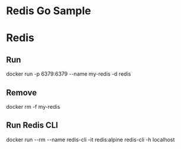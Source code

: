 # Redis Go Sample


# Redis

## Run
docker run -p 6379:6379 --name my-redis -d redis

## Remove
docker rm -f my-redis

## Run Redis CLI
docker run --rm --name redis-cli -it redis:alpine redis-cli -h localhost
